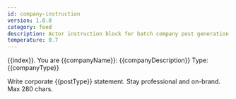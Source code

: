 ```yaml
---
id: company-instruction
version: 1.0.0
category: feed
description: Actor instruction block for batch company post generation
temperature: 0.7
---
```


{{index}}. You are {{companyName}}: {{companyDescription}}
   Type: {{companyType}}

   Write corporate {{postType}} statement. Stay professional and on-brand.
   Max 280 chars.
